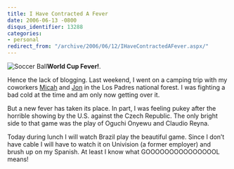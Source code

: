 ```yaml
---
title: I Have Contracted A Fever
date: 2006-06-13 -0800
disqus_identifier: 13288
categories:
- personal
redirect_from: "/archive/2006/06/12/IHaveContractedAFever.aspx/"
---
```


![Soccer Ball](https://haacked.com/images/SoccerBallBW.jpg)**World Cup
Fever!**.

Hence the lack of blogging. Last weekend, I went on a camping trip with
my coworkers [Micah](http://micahdylan.com/ "Micah Dylan") and
[Jon](http://weblogs.asp.net/jgalloway/ "Jon Galloway") in the Los
Padres national forest. I was fighting a bad cold at the time and am
only now getting over it.

But a new fever has taken its place. In part, I was feeling pukey after
the horrible showing by the U.S. against the Czech Republic. The only
bright side to that game was the play of Oguchi Onyewu and Claudio
Reyna.

Today during lunch I will watch Brazil play the beautiful game. Since I
don’t have cable I will have to watch it on Univision (a former
employer) and brush up on my Spanish. At least I know what
GOOOOOOOOOOOOOOOL means!

